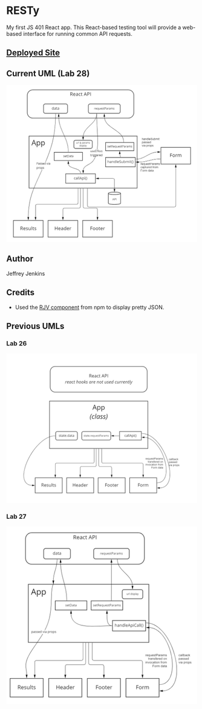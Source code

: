 # RESTy

My first JS 401 React app. This React-based testing tool will provide a web-based interface for running common API requests.

## [Deployed Site](https://jeffreyjtech.github.io/resty/)

## Current UML (Lab 28)

![My UML showing how props and state are being used in the Lab 28 version](./assets/lab-28-uml.jpg)


## Author

Jeffrey Jenkins

## Credits

- Used the [RJV component](https://www.npmjs.com/package/react-json-view) from npm to display pretty JSON.

## Previous UMLs

### Lab 26

![My UML showing how props and state are being used in the Lab 26 version](./assets/lab-26-uml.jpg)

### Lab 27

![My UML showing how props and state are being used in the Lab 27 version](./assets/lab-27-uml.jpg)

